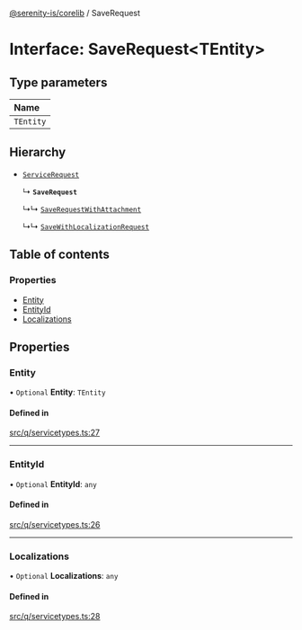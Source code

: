 [@serenity-is/corelib](../README.md) / SaveRequest

# Interface: SaveRequest<TEntity\>

## Type parameters

| Name |
| :------ |
| `TEntity` |

## Hierarchy

- [`ServiceRequest`](ServiceRequest.md)

  ↳ **`SaveRequest`**

  ↳↳ [`SaveRequestWithAttachment`](SaveRequestWithAttachment.md)

  ↳↳ [`SaveWithLocalizationRequest`](SaveWithLocalizationRequest.md)

## Table of contents

### Properties

- [Entity](SaveRequest.md#entity)
- [EntityId](SaveRequest.md#entityid)
- [Localizations](SaveRequest.md#localizations)

## Properties

### Entity

• `Optional` **Entity**: `TEntity`

#### Defined in

[src/q/servicetypes.ts:27](https://github.com/serenity-is/serenity/blob/master/packages/corelib/src/q/servicetypes.ts#L27)

___

### EntityId

• `Optional` **EntityId**: `any`

#### Defined in

[src/q/servicetypes.ts:26](https://github.com/serenity-is/serenity/blob/master/packages/corelib/src/q/servicetypes.ts#L26)

___

### Localizations

• `Optional` **Localizations**: `any`

#### Defined in

[src/q/servicetypes.ts:28](https://github.com/serenity-is/serenity/blob/master/packages/corelib/src/q/servicetypes.ts#L28)
